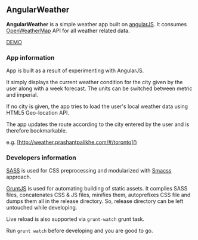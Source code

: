 ## AngularWeather ##

**AngularWeather** is a simple weather app built on [angularJS](https://angularjs.org/). It consumes [OpenWeatherMap](http://openweathermap.org/) API for all weather related data.

[DEMO](http://weather.prashantpalikhe.com)

### App information ###

App is built as a result of experimenting with AngularJS.

It simply displays the current weather condition for the city given by the user along with a week forecast. The units can be switched between metric and imperial.

If no city is given, the app tries to load the user's local weather data using HTML5 Geo-location API.

The app updates the route according to the city entered by the user and is therefore bookmarkable.

e.g. [http://weather.prashantpalikhe.com/#/toronto]()

### Developers information ###

[SASS](http://sass-lang.com/) is used for CSS preprocessing and modularized with [Smacss](http://smacss.com/) approach.

[GruntJS](http://gruntjs.com/) is used for automating building of static assets. It compiles SASS files, concatenates CSS & JS files, minifies them, autoprefixes CSS file and dumps them all in the release directory. So, release directory can be left untouched while developing.

Live reload is also supported via `grunt-watch` grunt task.

Run `grunt watch` before developing and you are good to go.
